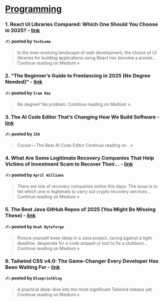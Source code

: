 
<h1><a href=https://medium.com/tag/programming/recommended target="_blank" rel="noopener noreferrer">Programming</a></h1>
<h3>1. React UI Libraries Compared: Which One Should You Choose in 2025? - <a href="https://medium.com/@techlume/react-ui-libraries-compared-which-one-should-you-choose-in-2025-3cdf2cc83a51?source=rss------programming-5" target="_blank" rel="noopener noreferrer">link</a></h3>

✍️ **posted by `TechLume`**

<blockquote>In the ever-evolving landscape of web development, the choice of UI libraries for building applications using React has become a pivotal…
Continue reading on Medium »</blockquote>

<h3>2. “The Beginner’s Guide to Freelancing in 2025 (No Degree Needed)” - <a href="https://medium.com/@rainsaber8/the-beginners-guide-to-freelancing-in-2025-no-degree-needed-4c70a92e1551?source=rss------programming-5" target="_blank" rel="noopener noreferrer">link</a></h3>

✍️ **posted by `Iram Naz`**

<blockquote>No degree? No problem.
Continue reading on Medium »</blockquote>

<h3>3. The AI Code Editor That’s Changing How We Build Software - <a href="https://medium.com/aimonks/the-ai-code-editor-thats-changing-how-we-build-software-109927b75a3c?source=rss------programming-5" target="_blank" rel="noopener noreferrer">link</a></h3>

✍️ **posted by `JIN`**

<blockquote>Cursor — The Best AI Code Editor
Continue reading on  . »</blockquote>

<h3>4. What Are Some Legitimate Recovery Companies That Help Victims of Investment Scam to Recover Their… - <a href="https://medium.com/@donna_manckia4425554/what-are-some-legitimate-recovery-companies-that-help-victims-of-investment-scam-to-recover-their-4a49a2b70d9b?source=rss------programming-5" target="_blank" rel="noopener noreferrer">link</a></h3>

✍️ **posted by `April Williams`**

<blockquote>There are lots of recovery companies online this days. The issue is to tell which one is legitimate to carry out crypto recovery services…
Continue reading on Medium »</blockquote>

<h3>5. The Best Java GitHub Repos of 2025 (You Might Be Missing These) - <a href="https://medium.com/@noahblogwriter2025/the-best-java-github-repos-of-2025-you-might-be-missing-these-5926f6714b4d?source=rss------programming-5" target="_blank" rel="noopener noreferrer">link</a></h3>

✍️ **posted by `Noah Byteforge`**

<blockquote>Picture yourself knee-deep in a Java project, racing against a tight deadline, desperate for a code snippet or tool to fix a stubborn…
Continue reading on Medium »</blockquote>

<h3>6. Tailwind CSS v4.0: The Game-Changer Every Developer Has Been Waiting For - <a href="https://medium.com/@genildocs/tailwind-css-v4-0-the-game-changer-every-developer-has-been-waiting-for-56c733186111?source=rss------programming-5" target="_blank" rel="noopener noreferrer">link</a></h3>

✍️ **posted by `Blueprintblog`**

<blockquote>A practical deep-dive into the most significant Tailwind release yet
Continue reading on Medium »</blockquote>

